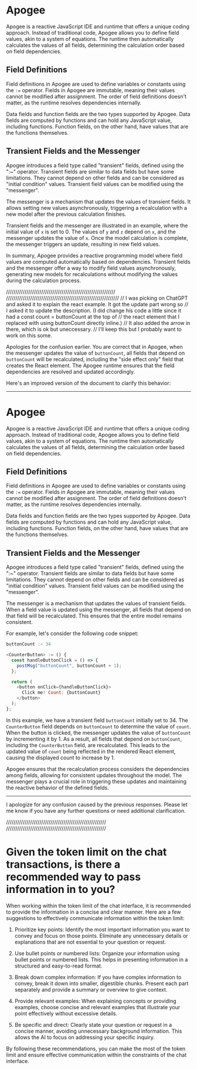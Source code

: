# Apogee

Apogee is a reactive JavaScript IDE and runtime that offers a unique coding approach. Instead of traditional code, Apogee allows you to define field values, akin to a system of equations. The runtime then automatically calculates the values of all fields, determining the calculation order based on field dependencies.

## Field Definitions

Field definitions in Apogee are used to define variables or constants using the `:=` operator. Fields in Apogee are immutable, meaning their values cannot be modified after assignment. The order of field definitions doesn't matter, as the runtime resolves dependencies internally.

Data fields and function fields are the two types supported by Apogee. Data fields are computed by functions and can hold any JavaScript value, including functions. Function fields, on the other hand, have values that are the functions themselves.

## Transient Fields and the Messenger

Apogee introduces a field type called "transient" fields, defined using the ":~" operator. Transient fields are similar to data fields but have some limitations. They cannot depend on other fields and can be considered as "initial condition" values. Transient field values can be modified using the "messenger".

The messenger is a mechanism that updates the values of transient fields. It allows setting new values asynchronously, triggering a recalculation with a new model after the previous calculation finishes.

Transient fields and the messenger are illustrated in an example, where the initial value of `x` is set to 0. The values of `y` and `z` depend on `x`, and the messenger updates the value of `x`. Once the model calculation is complete, the messenger triggers an update, resulting in new field values.

In summary, Apogee provides a reactive programming model where field values are computed automatically based on dependencies. Transient fields and the messenger offer a way to modify field values asynchronously, generating new models for recalculations without modifying the values during the calculation process.


///////////////////////////////////////////////////////////
/////////////////////////////////////////////////////////////
// I was picking on ChatGPT and asked it to explain the react example. It got the update part wrong so 
// I asked it to update the description. (I did change his code a little since it had a const count = buttonCount at the top of
// the react element that I replaced with using buttonCount directly inline.)
// It also added the arrow in there, which is ok but uneccessary.
// I'll keep this but I probably want to work on this some.  

Apologies for the confusion earlier. You are correct that in Apogee, when the messenger updates the value of `buttonCount`, all fields that depend on `buttonCount` will be recalculated, including the "side effect only" field that creates the React element. The Apogee runtime ensures that the field dependencies are resolved and updated accordingly.

Here's an improved version of the document to clarify this behavior:

---

# Apogee

Apogee is a reactive JavaScript IDE and runtime that offers a unique coding approach. Instead of traditional code, Apogee allows you to define field values, akin to a system of equations. The runtime then automatically calculates the values of all fields, determining the calculation order based on field dependencies.

## Field Definitions

Field definitions in Apogee are used to define variables or constants using the `:=` operator. Fields in Apogee are immutable, meaning their values cannot be modified after assignment. The order of field definitions doesn't matter, as the runtime resolves dependencies internally.

Data fields and function fields are the two types supported by Apogee. Data fields are computed by functions and can hold any JavaScript value, including functions. Function fields, on the other hand, have values that are the functions themselves.

## Transient Fields and the Messenger

Apogee introduces a field type called "transient" fields, defined using the ":~" operator. Transient fields are similar to data fields but have some limitations. They cannot depend on other fields and can be considered as "initial condition" values. Transient field values can be modified using the "messenger".

The messenger is a mechanism that updates the values of transient fields. When a field value is updated using the messenger, all fields that depend on that field will be recalculated. This ensures that the entire model remains consistent.

For example, let's consider the following code snippet:

```javascript
buttonCount :~ 34

<CounterButton> := () {
  const handleButtonClick = () => {
    postMsg("buttonCount", buttonCount + 1);
  };

  return (
    <button onClick={handleButtonClick}>
      Click me! Count: {buttonCount}
    </button>
  );
};
```

In this example, we have a transient field `buttonCount` initially set to 34. The `CounterButton` field depends on `buttonCount` to determine the value of `count`. When the button is clicked, the messenger updates the value of `buttonCount` by incrementing it by 1. As a result, all fields that depend on `buttonCount`, including the `CounterButton` field, are recalculated. This leads to the updated value of `count` being reflected in the rendered React element, causing the displayed count to increase by 1.

Apogee ensures that the recalculation process considers the dependencies among fields, allowing for consistent updates throughout the model. The messenger plays a crucial role in triggering these updates and maintaining the reactive behavior of the defined fields.

---

I apologize for any confusion caused by the previous responses. Please let me know if you have any further questions or need additional clarification.

//////////////////////////////////////////////////////
//////////////////////////////////////////////////////

# Given the token limit on the chat transactions, is there a recommended way to pass information in to you? 




When working within the token limit of the chat interface, it is recommended to provide the information in a concise and clear manner. Here are a few suggestions to effectively communicate information within the token limit:

1. Prioritize key points: Identify the most important information you want to convey and focus on those points. Eliminate any unnecessary details or explanations that are not essential to your question or request.

2. Use bullet points or numbered lists: Organize your information using bullet points or numbered lists. This helps in presenting information in a structured and easy-to-read format.

3. Break down complex information: If you have complex information to convey, break it down into smaller, digestible chunks. Present each part separately and provide a summary or overview to give context.

4. Provide relevant examples: When explaining concepts or providing examples, choose concise and relevant examples that illustrate your point effectively without excessive details.

5. Be specific and direct: Clearly state your question or request in a concise manner, avoiding unnecessary background information. This allows the AI to focus on addressing your specific inquiry.

By following these recommendations, you can make the most of the token limit and ensure effective communication within the constraints of the chat interface.